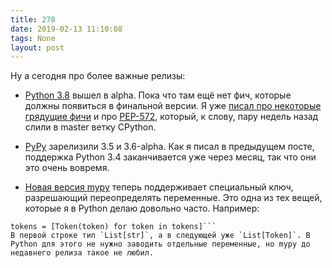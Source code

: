 ```yaml
---
title: 278
date: 2019-02-13 11:10:08
tags: None
layout: post
---
```


Ну а сегодня про более важные релизы:

+ [Python 3.8](https://docs.python.org/dev/whatsnew/3.8.html) вышел в alpha. Пока что там ещё нет фич, которые должны появиться в финальной версии. Я уже [писал про некоторые грядущие фичи](https://t.me/itgram_channel/201) и про [PEP-572](https://github.com/orsinium/notes/blob/master/notes-ru/pep-572.md), который, к слову, пару недель назад слили в master ветку CPython.

+ [PyPy](https://morepypy.blogspot.com/2019/02/pypy-v700-triple-release-of-27-35-and.html) зарелизили 3.5 и 3.6-alpha. Как я писал в предыдущем посте, поддержка Python 3.4 заканчивается уже через месяц, так что они это очень вовремя.

+ [Новая версия mypy](https://mypy-lang.blogspot.com/2019/02/mypy-0670-released.html) теперь поддерживает специальный ключ, разрешающий переопределять переменные. Это одна из тех вещей, которые я в Python делаю довольно часто. Например:

```tokens = open(...).read().split()
tokens = [Token(token) for token in tokens]```
В первой строке тип `List[str]`, а в следующей уже `List[Token]`. В Python для этого не нужно заводить отдельные переменные, но mypy до недавнего релиза такое не любил.
